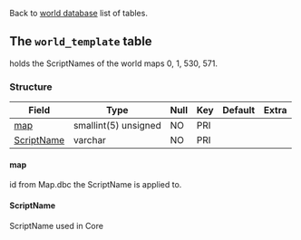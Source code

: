 Back to [world database](mangosdb_struct) list of tables.

## The `world_template` table

holds the ScriptNames of the world maps 0, 1, 530, 571.

### Structure

| Field| Type| Null| Key| Default| Extra|
| ---|---| ---|--- |--- |--- |
|[map](world_template#map)|smallint(5) unsigned|NO|PRI|||
|[ScriptName](world_template#ScriptName)|varchar|NO|PRI|||

#### map

id from Map.dbc the ScriptName is applied to.

#### ScriptName

ScriptName used in Core
